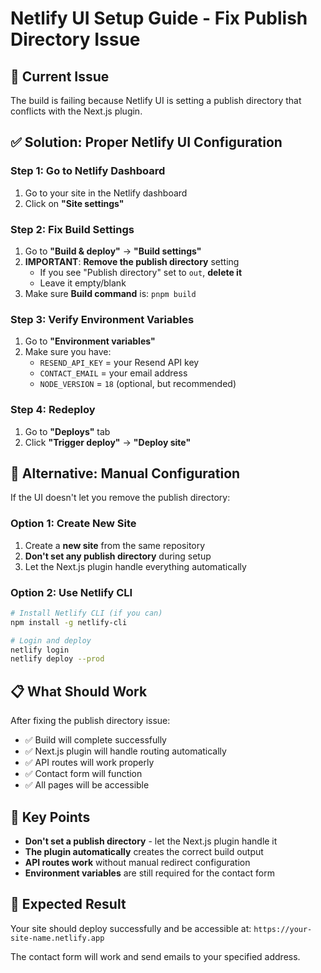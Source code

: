 # Netlify UI Setup Guide - Fix Publish Directory Issue

## 🐛 Current Issue
The build is failing because Netlify UI is setting a publish directory that conflicts with the Next.js plugin.

## ✅ Solution: Proper Netlify UI Configuration

### Step 1: Go to Netlify Dashboard
1. Go to your site in the Netlify dashboard
2. Click on **"Site settings"**

### Step 2: Fix Build Settings
1. Go to **"Build & deploy"** → **"Build settings"**
2. **IMPORTANT**: **Remove the publish directory** setting
   - If you see "Publish directory" set to `out`, **delete it**
   - Leave it empty/blank
3. Make sure **Build command** is: `pnpm build`

### Step 3: Verify Environment Variables
1. Go to **"Environment variables"**
2. Make sure you have:
   - `RESEND_API_KEY` = your Resend API key
   - `CONTACT_EMAIL` = your email address
   - `NODE_VERSION` = `18` (optional, but recommended)

### Step 4: Redeploy
1. Go to **"Deploys"** tab
2. Click **"Trigger deploy"** → **"Deploy site"**

## 🔧 Alternative: Manual Configuration

If the UI doesn't let you remove the publish directory:

### Option 1: Create New Site
1. Create a **new site** from the same repository
2. **Don't set any publish directory** during setup
3. Let the Next.js plugin handle everything automatically

### Option 2: Use Netlify CLI
```bash
# Install Netlify CLI (if you can)
npm install -g netlify-cli

# Login and deploy
netlify login
netlify deploy --prod
```

## 📋 What Should Work

After fixing the publish directory issue:
- ✅ Build will complete successfully
- ✅ Next.js plugin will handle routing automatically
- ✅ API routes will work properly
- ✅ Contact form will function
- ✅ All pages will be accessible

## 🎯 Key Points

- **Don't set a publish directory** - let the Next.js plugin handle it
- **The plugin automatically** creates the correct build output
- **API routes work** without manual redirect configuration
- **Environment variables** are still required for the contact form

## 🚀 Expected Result

Your site should deploy successfully and be accessible at:
`https://your-site-name.netlify.app`

The contact form will work and send emails to your specified address. 